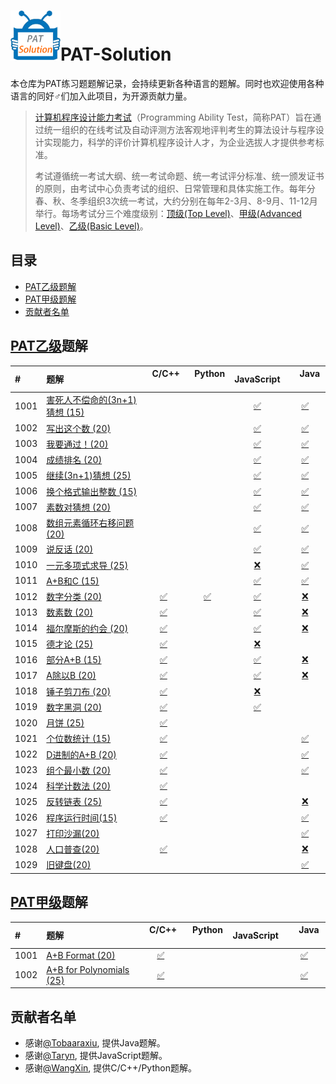 # <img src="./src/res/img/logo.gif" alt="PAT-Solution" width="80" height="80" align="bottom"/>PAT-Solution
本仓库为PAT练习题题解记录，会持续更新各种语言的题解。同时也欢迎使用各种语言的同好♂们加入此项目，为开源贡献力量。

> [计算机程序设计能力考试](https://www.patest.cn/)（Programming Ability Test，简称PAT）旨在通过统一组织的在线考试及自动评测方法客观地评判考生的算法设计与程序设计实现能力，科学的评价计算机程序设计人才，为企业选拔人才提供参考标准。
>
> 考试遵循统一考试大纲、统一考试命题、统一考试评分标准、统一颁发证书的原则，由考试中心负责考试的组织、日常管理和具体实施工作。每年分春、秋、冬季组织3次统一考试，大约分别在每年2-3月、8-9月、11-12月举行。每场考试分三个难度级别：[顶级(Top Level)](https://www.patest.cn/contests/pat-t-practise)、[甲级(Advanced Level)](https://www.patest.cn/contests/pat-a-practise)、[乙级(Basic Level)](https://www.patest.cn/contests/pat-b-practise)。

## 目录
- [PAT乙级题解](#PAT乙级题解)
- [PAT甲级题解](#PAT甲级题解)
- [贡献者名单](#贡献者名单)

## [PAT乙级](https://www.patest.cn/contests/pat-b-practise)题解
| #    | 题解                         |    C/C++    |    Python    |  JavaScript  |      Java      |
| :--- | :--------------------------- | :---------: | :----------: | :----------: | :------------: |
| 1001 | [害死人不偿命的(3n+1)猜想 (15)][1001] |             |              | [✅][1001-js] | [✅][1001-java] |
| 1002 | [写出这个数 (20)][1002]           |             |              | [✅][1002-js] | [✅][1002-java] |
| 1003 | [我要通过！(20)][1003]            |             |              | [✅][1003-js] | [✅][1003-java] |
| 1004 | [成绩排名 (20)][1004]            |             |              | [✅][1004-js] | [✅][1004-java] |
| 1005 | [继续(3n+1)猜想 (25)][1005]      |             |              | [✅][1005-js] | [✅][1005-java] |
| 1006 | [换个格式输出整数 (15)][1006]        |             |              | [✅][1006-js] | [✅][1006-java] |
| 1007 | [素数对猜想 (20)][1007]           |             |              | [✅][1007-js] | [✅][1007-java] |
| 1008 | [数组元素循环右移问题 (20)][1008]      |             |              | [✅][1008-js] | [✅][1008-java] |
| 1009 | [说反话 (20)][1009]             |             |              | [✅][1009-js] | [✅][1009-java] |
| 1010 | [一元多项式求导 (25)][1010]         |             |              | [❌][1010-js] | [✅][1010-java] |
| 1011 | [A+B和C (15)][1011]           |             |              | [✅][1011-js] | [✅][1011-java] |
| 1012 | [数字分类 (20)][1012]            | [✅][1012-c] | [✅][1012-py] | [✅][1012-js] | [❌][1012-java] |
| 1013 | [数素数 (20)][1013]             | [✅][1013-c] |              | [✅][1013-js] | [❌][1013-java] |
| 1014 | [福尔摩斯的约会 (20)][1014]         | [✅][1014-c] |              | [✅][1014-js] | [❌][1014-java] |
| 1015 | [德才论 (25)][1015]             | [✅][1015-c] |              | [❌][1015-js] |                |
| 1016 | [部分A+B (15)][1016]           | [✅][1016-c] |              | [✅][1016-js] | [❌][1016-java] |
| 1017 | [A除以B (20)][1017]            | [✅][1017-c] |              | [✅][1017-js] | [❌][1017-java] |
| 1018 | [锤子剪刀布 (20)][1018]           | [✅][1018-c] |              | [❌][1018-js] |                |
| 1019 | [数字黑洞 (20)][1019]           | [✅][1019-c] |              |  [✅][1019-js] |                |
| 1020 | [月饼 (25)][1020]             | [✅][1020-c] |              |                |                |
| 1021 | [个位数统计 (15)][1021]         | [✅][1021-c] |              |                | [✅][1021-java]  |
| 1022 | [D进制的A+B (20)][1022]         | [✅][1022-c] |              |                | [✅][1022-java]  |
| 1023 | [组个最小数 (20)][1023]         | [✅][1023-c] |              |                | [✅][1023-java]  |
| 1024 | [科学计数法 (20)][1024]         | [✅][1024-c] |              |                |                  |
| 1025 | [反转链表 (25)][1025]          | [✅][1025-c] |              |                 |  [❌][1025-java]  |
| 1026 | [程序运行时间(15)][1026]        | [✅][1026-c] |              |                 |  [✅][1026-java]  |
| 1027 | [打印沙漏(20)][1027]            |              |              |                 |  [✅][1027-java]  |
| 1028 | [人口普查(20)][1028]            | [✅][1028-c] |              |                 |  [❌][1028-java]  |
| 1029 | [旧键盘(20)][1029]             |              |              |                 |  [✅][1029-java]  |

## [PAT甲级](https://www.patest.cn/contests/pat-a-practise)题解
| #    | 题解                         |    C/C++    |    Python    |  JavaScript  |      Java      |
| :--- | :--------------------------- | :---------: | :----------: | :----------: | :------------: |
| 1001 | [A+B Format (20)][1001-advanced]          | [✅][1001-advanced-c] |              |          | [✅][1001-advanced-java] | 
| 1002 | [A+B for Polynomials (25)][1002-advanced] | [✅][1002-advanced-c] |              |          | [✅][1002-advanced-java] | 

## 贡献者名单
- 感谢[@Tobaaraxiu](https://github.com/Tobaaraxiu), 提供Java题解。
- 感谢[@Taryn](https://github.com/taryn2016), 提供JavaScript题解。
- 感谢[@WangXin](https://github.com/relish-wang), 提供C/C++/Python题解。

[logo]: ./res/img/logo.gif

[1001]: tips/basic/1001/README.md
[1002]: tips/basic/1002/README.md
[1003]: tips/basic/1003/README.md
[1004]: tips/basic/1004/README.md
[1005]: tips/basic/1005/README.md
[1006]: tips/basic/1006/README.md
[1007]: tips/basic/1007/README.md
[1008]: tips/basic/1008/README.md
[1009]: tips/basic/1009/README.md
[1010]: tips/basic/1010/README.md
[1011]: tips/basic/1011/README.md
[1012]: tips/basic/1012/README.md
[1013]: tips/basic/1013/README.md
[1014]: tips/basic/1014/README.md
[1015]: tips/basic/1015/README.md
[1016]: tips/basic/1016/README.md
[1017]: tips/basic/1017/README.md
[1018]: tips/basic/1018/README.md
[1019]: tips/basic/1019/README.md
[1020]: tips/basic/1020/README.md
[1021]: tips/basic/1021/README.md
[1022]: tips/basic/1022/README.md
[1023]: tips/basic/1023/README.md
[1024]: tips/basic/1024/README.md
[1025]: tips/basic/1025/README.md
[1026]: tips/basic/1026/README.md
[1027]: tips/basic/1027/README.md
[1028]: tips/basic/1028/README.md
[1029]: tips/basic/1029/README.md

[1001-advanced]: tips/advanced/1001/README.md
[1002-advanced]: tips/advanced/1002/README.md

[1012-c]: ./src/basic/_1012/1012.c
[1013-c]: ./src/basic/_1013/1013.cpp
[1014-c]: ./src/basic/_1014/1014.c
[1015-c]: ./src/basic/_1015/1015.cpp
[1016-c]: ./src/basic/_1016/1016.c
[1017-c]: ./src/basic/_1017/1017.c
[1018-c]: ./src/basic/_1018/1018.c
[1019-c]: ./src/basic/_1019/1019.cpp
[1020-c]: ./src/basic/_1020/1020.cpp
[1021-c]: ./src/basic/_1021/1021.cpp
[1022-c]: ./src/basic/_1022/1022.cpp
[1023-c]: ./src/basic/_1023/1023.cpp
[1024-c]: ./src/basic/_1024/1024.cpp
[1025-c]: ./src/basic/_1025/1025.cpp
[1026-c]: ./src/basic/_1026/1026.c
[1028-c]: ./src/basic/_1028/1028.c

[1001-advanced-c]: ./src/advanced/_1001/1001.c
[1002-advanced-c]: ./src/advanced/_1002/1002.cpp

[1012-py]: ./src/basic/_1012/1012.py

[1001-js]: ./src/basic/_1001/1001.js
[1002-js]: ./src/basic/_1002/1002.js
[1003-js]: ./src/basic/_1003/1003.js
[1004-js]: ./src/basic/_1004/1004.js
[1005-js]: ./src/basic/_1005/1005.js
[1006-js]: ./src/basic/_1006/1006.js
[1007-js]: ./src/basic/_1007/1007.js
[1008-js]: ./src/basic/_1008/1008.js
[1009-js]: ./src/basic/_1009/1009.js
[1010-js]: ./src/basic/_1010/1010.js
[1011-js]: ./src/basic/_1011/1011.js
[1012-js]: ./src/basic/_1012/1012.js
[1013-js]: ./src/basic/_1013/1013.js
[1014-js]: ./src/basic/_1014/1014.js
[1015-js]: ./src/basic/_1015/1015.js
[1016-js]: ./src/basic/_1016/1016.js
[1017-js]: ./src/basic/_1017/1017.js
[1018-js]: ./src/basic/_1018/1018.js
[1019-js]: ./src/basic/_1019/1019.js

[1001-java]: ./src/basic/_1001/Main.java
[1002-java]: ./src/basic/_1002/Main.java
[1003-java]: ./src/basic/_1003/Main.java
[1004-java]: ./src/basic/_1004/Main.java
[1005-java]: ./src/basic/_1005/Main.java
[1006-java]: ./src/basic/_1006/Main.java
[1007-java]: ./src/basic/_1007/Main.java
[1008-java]: ./src/basic/_1008/Main.java
[1009-java]: ./src/basic/_1009/Main.java
[1010-java]: ./src/basic/_1010/Main.java
[1011-java]: ./src/basic/_1011/Main.java
[1012-java]: ./src/basic/_1012/Main.java
[1013-java]: ./src/basic/_1013/Main.java
[1014-java]: ./src/basic/_1014/Main.java
[1016-java]: ./src/basic/_1016/Main.java
[1017-java]: ./src/basic/_1017/Main.java
[1021-java]: ./src/basic/_1021/Main.java
[1022-java]: ./src/basic/_1022/Main.java
[1023-java]: ./src/basic/_1023/Main.java
[1025-java]: ./src/basic/_1025/Main.java
[1026-java]: ./src/basic/_1026/Main.java
[1027-java]: ./src/basic/_1027/Main.java
[1028-java]: ./src/basic/_1028/Main.java
[1029-java]: ./src/basic/_1029/Main.java

[1001-advanced-java]: ./src/advanced/_1001/Main.java
[1002-advanced-java]: ./src/advanced/_1002/Main.java
